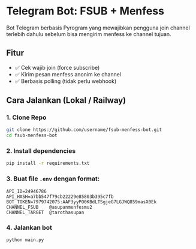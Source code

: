 
# Telegram Bot: FSUB + Menfess

Bot Telegram berbasis Pyrogram yang mewajibkan pengguna join channel terlebih dahulu sebelum bisa mengirim menfess ke channel tujuan.

## Fitur
- ✅ Cek wajib join (force subscribe)
- ✅ Kirim pesan menfess anonim ke channel
- ✅ Berbasis polling (tidak perlu webhook)

## Cara Jalankan (Lokal / Railway)

### 1. Clone Repo
```bash
git clone https://github.com/username/fsub-menfess-bot.git
cd fsub-menfess-bot
```

### 2. Install dependencies
```bash
pip install -r requirements.txt
```

### 3. Buat file `.env` dengan format:
```
API_ID=24946786
API_HASH=a7bb547f79cb22229e85803b395c7fb
BOT_TOKEN=7979742075:AAF3yyPO0KBdLTSgjeG7LGJWQ859masX0Ek
CHANNEL_FSUB	@asupanmenfesmu2
CHANNEL_TARGET	@tarothasupan
```

### 4. Jalankan bot
```bash
python main.py
```
